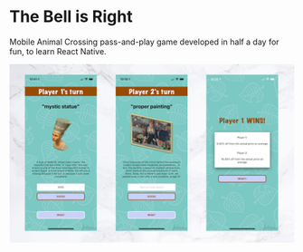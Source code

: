 # The Bell is Right

Mobile Animal Crossing pass-and-play game developed in half a day for fun, to learn React Native.

![Player Turn Screens](https://github.com/danitian/the-bell-is-right/blob/048c41f007665e3a4774ff63257f342dae5c4886/assets/bellisright.jpeg)
